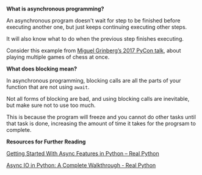 **What is asynchronous programming?**

An asynchronous program doesn't wait for step to be finished before executing another one, but just keeps continuing executing other steps.

It will also know what to do when the previous step finishes executing.

Consider this example from [Miguel Grinberg’s 2017 PyCon talk](https://www.youtube.com/watch?t=4m29s&v=iG6fr81xHKA&feature=youtu.be), about playing multiple games of chess at once.


**What does blocking mean?**

In asynchronous programming, blocking calls are all the parts of your function that are not using `await`.

Not all forms of blocking are bad, and using blocking calls are inevitable, but make sure not to use too much.

This is because the program will freeze and you cannot do other tasks until that task is done, increasing the amount of time it takes for the progrsam to complete.

**Resources for Further Reading**

[Getting Started With Async Features in Python – Real Python](https://realpython.com/python-async-features/)

[Async IO in Python: A Complete Walkthrough - Real Python](https://realpython.com/async-io-python/)
